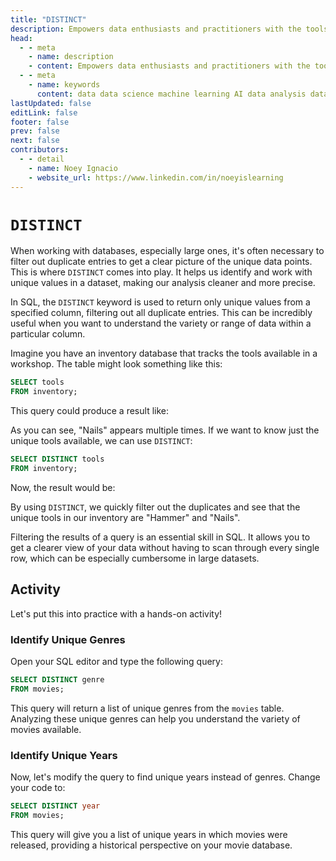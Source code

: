 ```yaml
---
title: "DISTINCT"
description: Empowers data enthusiasts and practitioners with the tools and knowledge to unlock the potential of data.
head:
  - - meta
    - name: description
    - content: Empowers data enthusiasts and practitioners with the tools and knowledge to unlock the potential of data.
  - - meta
    - name: keywords
      content: data data science machine learning AI data analysis data-driven data enthusiasts data practitioners
lastUpdated: false
editLink: false
footer: false
prev: false
next: false
contributors:
  - - detail
    - name: Noey Ignacio
    - website_url: https://www.linkedin.com/in/noeyislearning
---
```


# `DISTINCT`

When working with databases, especially large ones, it's often necessary to filter out duplicate entries to get a clear picture of the unique data points. This is where `DISTINCT` comes into play. It helps us identify and work with unique values in a dataset, making our analysis cleaner and more precise.

In SQL, the `DISTINCT` keyword is used to return only unique values from a specified column, filtering out all duplicate entries. This can be incredibly useful when you want to understand the variety or range of data within a particular column.

Imagine you have an inventory database that tracks the tools available in a workshop. The table might look something like this:

```sql :line-numbers
SELECT tools
FROM inventory;
```

This query could produce a result like:

<!--@include: ../_includes/tables/query-results-from-distinct.md-->

As you can see, "Nails" appears multiple times. If we want to know just the unique tools available, we can use `DISTINCT`:

```sql :line-numbers
SELECT DISTINCT tools
FROM inventory;
```

Now, the result would be:

<!--@include: ../_includes/tables/query-results-from-distinct-2.md-->

By using `DISTINCT`, we quickly filter out the duplicates and see that the unique tools in our inventory are "Hammer" and "Nails".

Filtering the results of a query is an essential skill in SQL. It allows you to get a clearer view of your data without having to scan through every single row, which can be especially cumbersome in large datasets.

## Activity

Let's put this into practice with a hands-on activity!

### Identify Unique Genres

Open your SQL editor and type the following query:

```sql :line-numbers
SELECT DISTINCT genre
FROM movies;
```

This query will return a list of unique genres from the `movies` table. Analyzing these unique genres can help you understand the variety of movies available.

<!--@include: ../_includes/tables/query-results-from-distinct-3.md-->

### Identify Unique Years

Now, let's modify the query to find unique years instead of genres. Change your code to:

```sql :line-numbers
SELECT DISTINCT year
FROM movies;
```

This query will give you a list of unique years in which movies were released, providing a historical perspective on your movie database.

<!--@include: ../_includes/tables/query-results-from-distinct-4.md-->
